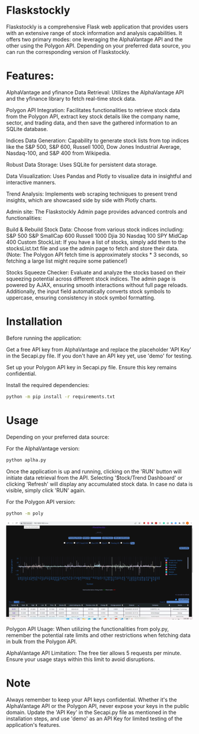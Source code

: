 # Flaskstockly

Flaskstockly is a comprehensive Flask web application that provides users with an extensive range of stock information and analysis capabilities. It offers two primary modes: one leveraging the AlphaVantage API and the other using the Polygon API. Depending on your preferred data source, you can run the corresponding version of Flaskstockly.

# Features:

AlphaVantage and yfinance Data Retrieval: Utilizes the AlphaVantage API and the yfinance library to fetch real-time stock data.

Polygon API Integration: Facilitates functionalities to retrieve stock data from the Polygon API, extract key stock details like the company name, sector, and trading data, and then save the gathered information to an SQLite database.

Indices Data Generation: Capability to generate stock lists from top indices like the S&P 500, S&P 600, Russell 1000, Dow Jones Industrial Average, Nasdaq-100, and S&P 400 from Wikipedia.

Robust Data Storage: Uses SQLite for persistent data storage.

Data Visualization: Uses Pandas and Plotly to visualize data in insightful and interactive manners.

Trend Analysis: Implements web scraping techniques to present trend insights, which are showcased side by side with Plotly charts.


Admin site:
The Flaskstockly Admin page provides advanced controls and functionalities:

Build & Rebuild Stock Data: Choose from various stock indices including:
S&P 500
S&P SmallCap 600
Russell 1000
Djia 30
Nasdaq 100
SPY MidCap 400
Custom StockList: If you have a list of stocks, simply add them to the 
stocksList.txt file and use the admin page to fetch and store their data. (Note: The Polygon API fetch time is approximately stocks * 3 seconds, so fetching a large list might require some patience!)

Stocks Squeeze Checker: Evaluate and analyze the stocks based on their squeezing potential across different stock indices.
The admin page is powered by AJAX, ensuring smooth interactions without full page reloads. Additionally, the input field automatically converts stock symbols to uppercase, ensuring consistency in stock symbol formatting.


# Installation

Before running the application:

Get a free API key from AlphaVantage and replace the placeholder 'API Key' in the Secapi.py file. If you don't have an API key yet, use 'demo' for testing.

Set up your Polygon API key in Secapi.py file. Ensure this key remains confidential.

Install the required dependencies:

```bash
python -m pip install -r requirements.txt
```

# Usage
Depending on your preferred data source:

For the AlphaVantage version:
```bash
python aplha.py
```
Once the application is up and running, clicking on the 'RUN' button will initiate data retrieval from the API. Selecting '$tock/Trend Dashboard' or clicking 'Refresh' will display any accumulated stock data. In case no data is visible, simply click 'RUN' again.

For the Polygon API version:
```bash
python -m poly
```

[![IMAGE ALT TEXT](screenshots/flaskStocklyHomePage.png)](https://www.youtube.com/watch?v=kdHpTkjBbBw "Experience the Power of FlaskStockly: The Ultimate Tool for Stock Analysis")

Polygon API Usage: When utilizing the functionalities from poly.py, remember the potential rate limits and other restrictions when fetching data in bulk from the Polygon API.

AlphaVantage API Limitation: The free tier allows 5 requests per minute. Ensure your usage stays within this limit to avoid disruptions.

# Note

Always remember to keep your API keys confidential. Whether it's the AlphaVantage API or the Polygon API, never expose your keys in the public domain. Update the 'API Key' in the Secapi.py file as mentioned in the installation steps, and use 'demo' as an API Key for limited testing of the application's features.